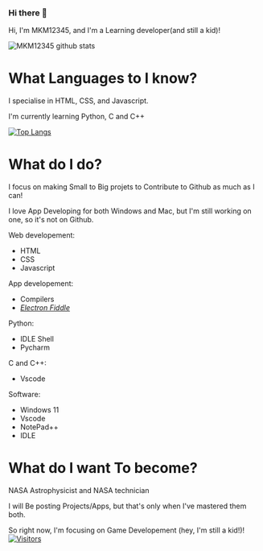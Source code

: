 ### Hi there 👋

Hi, I'm MKM12345, and I'm a Learning developer(and still a kid)! 

![MKM12345 github stats](https://github-readme-stats.vercel.app/api?username=MKM12345&show_icons=true&hide_border=true)

# What Languages to I know?
I specialise in HTML, CSS, and Javascript.

I'm currently learning Python, C and C++

[![Top Langs](https://github-readme-stats.vercel.app/api/top-langs/?username=MKM12345&layout=compact)](https://github.com/MKM12345)

# What do I do?
I focus on making Small to Big projets to Contribute to Github as much as I can!

I love App Developing for both Windows and Mac, but I'm still working on one, so it's not on Github.

Web developement:
- HTML
- CSS
- Javascript

App developement:
- Compilers
- [_Electron Fiddle_](https://www.electronjs.org/fiddle)

Python:
- IDLE Shell
- Pycharm

C and C++:
- Vscode

Software:
- Windows 11
- Vscode
- NotePad++
- IDLE  

# What do I want To become?
NASA Astrophysicist and NASA technician
















I will Be posting Projects/Apps, but that's only when I've mastered them both.

So right now, I'm focusing on Game Developement (hey, I'm still a kid!)!
[![Visitors](https://visitor-badge.glitch.me/badge?page_id=7]MKM12345.MKM12345)](https://www.MKM12345.dev/)
<!--
**MKM12345/MKM12345** is a ✨ _special_ ✨ repository because its `README.md` (this file) appears on your GitHub profile.

Here are some ideas to get you started:

- 🔭 I’m currently working on ...
- 🌱 I’m currently learning ...
- 👯 I’m looking to collaborate on ...
- 🤔 I’m looking for help with ...
- 💬 Ask me about ...
- 📫 How to reach me: ...
- 😄 Pronouns: ...
- ⚡ Fun fact: ...
-->
